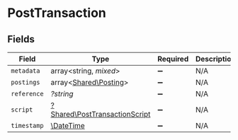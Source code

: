 # PostTransaction


## Fields

| Field                                                                         | Type                                                                          | Required                                                                      | Description                                                                   | Example                                                                       |
| ----------------------------------------------------------------------------- | ----------------------------------------------------------------------------- | ----------------------------------------------------------------------------- | ----------------------------------------------------------------------------- | ----------------------------------------------------------------------------- |
| `metadata`                                                                    | array<string, *mixed*>                                                        | :heavy_minus_sign:                                                            | N/A                                                                           |                                                                               |
| `postings`                                                                    | array<[Shared\Posting](../../Models/Shared/Posting.md)>                       | :heavy_minus_sign:                                                            | N/A                                                                           |                                                                               |
| `reference`                                                                   | *?string*                                                                     | :heavy_minus_sign:                                                            | N/A                                                                           | ref:001                                                                       |
| `script`                                                                      | [?Shared\PostTransactionScript](../../Models/Shared/PostTransactionScript.md) | :heavy_minus_sign:                                                            | N/A                                                                           |                                                                               |
| `timestamp`                                                                   | [\DateTime](https://www.php.net/manual/en/class.datetime.php)                 | :heavy_minus_sign:                                                            | N/A                                                                           |                                                                               |